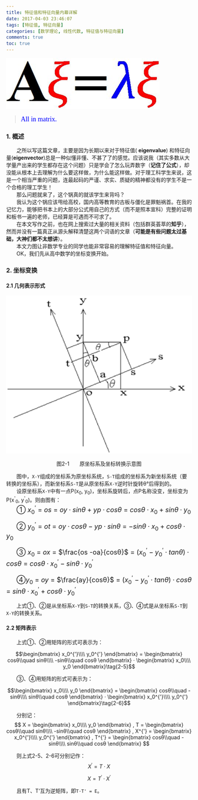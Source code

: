 ```yaml
---
title: 特征值和特征向量内幕详解
date: 2017-04-03 23:46:07
tags: [特征值, 特征向量]
categories: [数学理论, 线性代数, 特征值与特征向量]
comments: true 
toc: true
---
```



![image](特征值和特征向量内幕详解/首图.jpg)
><font color=#0000FF face="微软雅黑" size=4>All in matrix.</font>

### 1. 概述
&emsp;&emsp;之所以写这篇文章，主要是因为长期以来对于特征值(
**eigenvalue**) 和特征向量(**eigenvector**)总是一种似懂非懂、不甚了了的感觉。应该说我（其实多数从大学量产出来的学生都存在这个问题）只是学会了怎么玩弄数字（**记住了公式**），却没能从根本上去理解为什么要这样做，为什么能这样做。对于理工科学生来说，这是一个相当严重的问题，连最起码的严谨、求实、质疑的精神都没有的学生不是一个合格的理工学生！    
&emsp;&emsp;那么问题就来了，这个锅真的就该学生来背吗？    
&emsp;&emsp;我认为这个锅应该甩给高校，国内高等教育的古板与僵化是罪魁祸首。在我的记忆力，能够把书本上的大部分公式用自己的方式（而不是照本宣科）完整的证明和板书一遍的老师，已经算是可遇而不可求了。    
&emsp;&emsp;在本文写作之前，也在网上搜索过大量的相关资料（包括群英荟萃的**知乎**），然而并没有一篇真正从源头解释清楚这两个词语的文章（**可能是有些问题太过基础，大神们都不太想讲**）。    
&emsp;&emsp;本文力图让非数学专业的同学也能非常容易的理解特征值和特征向量。    
&emsp;&emsp;OK，我们先从高中数学的坐标变换开始。

### 2. 坐标变换
#### 2.1 几何表示形式
![image](特征值和特征向量内幕详解/原坐标系及坐标转换示意图.PNG "原坐标系及坐标转换示意图")
<div align='center'>图2-1　　原坐标系及坐标转换示意图</div>
   
&emsp;&emsp;图中，`X-Y`组成的坐标系为原坐标系统，`S-T`组成的坐标系为新坐标系统（要转换的坐标系），而新坐标系`S-T`是从原坐标系`X-Y`逆时针旋转θ°后得到的。    
&emsp;&emsp;设原坐标系`X-Y`中有一点P(x<sub>0</sub>, y<sub>0</sub>)，坐标系旋转后，点P名称没变，坐标变为P(x<sup>'</sup><sub>0</sub>, y<sup>'</sup><sub>0</sub>)。则由图有：    
&emsp;&emsp;<font size=4>① $x_0^{'}$ = $os$ = $oy·sinθ + yp·cosθ$ =  $cosθ·x_0 + sinθ·y_0$$\tag{2-1}$</font>

&emsp;&emsp;<font size=4>② $y_0^{'}$ = $ot$ = $oy·cosθ - yp·sinθ$ = $-sinθ·x_0 + cosθ·y_0$$\tag{2-2}$</font>

&emsp;&emsp;<font size=4>③ $x_0$ = $ox$ = $\frac{os -oa}{cosθ}$ = $(x_0^{'} -y_0^{'}·tanθ)·cosθ$ = $cosθ·x_0^{'} - sinθ·y_0^{'}$$\tag{2-3}$</font>

&emsp;&emsp;<font size=4>④$y_0$  = $oy$ = $\frac{ay}{cosθ}$ = $(x_0^{'} -y_0^{'}·tanθ)·cosθ$ = $sinθ·x_0^{'} + cosθ·y_0^{'}$$\tag{2-4}$</font>    

&emsp;&emsp;上式①、②是从坐标系`X-Y`到`S-T`的转换关系，③、④式是从坐标系`S-T`到`X-Y`的转换关系。    

#### 2.2 矩阵表示
&emsp;&emsp;上式①、②用矩阵的形式可表示为：  

$$\begin{bmatrix}
x_0^{'}\\\\
y_0^{'}
\end{bmatrix} = 
\begin{bmatrix}
cosθ\\quad 
sinθ\\\\
-sinθ\\quad  
cosθ
\end{bmatrix} · 
\begin{bmatrix}
x_0\\\\
y_0
\end{bmatrix}\tag{2-5}$$

&emsp;&emsp;③、④用矩阵的形式可表示为：  

$$\begin{bmatrix}
x_0\\\\
y_0
\end{bmatrix} = 
\begin{bmatrix}
cosθ\\quad 
-sinθ\\\\
sinθ\\quad  
cosθ
\end{bmatrix} · 
\begin{bmatrix}
x_0^{'}\\\\
y_0^{'}
\end{bmatrix}\tag{2-6}$$

&emsp;&emsp;分别记：
$$
X = \begin{bmatrix}
x_0\\\\
y_0
\end{bmatrix} , T = 
\begin{bmatrix}
cosθ\\quad 
sinθ\\\\
-sinθ\\quad  
cosθ
\end{bmatrix} , X^{'} = 
\begin{bmatrix}
x_0^{'}\\\\
y_0^{'}
\end{bmatrix} , T^{'} = 
\begin{bmatrix}
cosθ\\quad 
-sinθ\\\\
sinθ\\quad  
cosθ
\end{bmatrix}
$$

&emsp;&emsp;则上式2-5、2-6可分别记作：
$$
X^{'} = T · X
\tag{2-7}
$$

$$
X = T^{'} · X^{'}
\tag{2-8}
$$

&emsp;&emsp;且有T、T‘互为逆矩阵，即`T·T' = E`。



